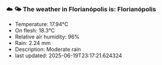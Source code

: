 ### ☁️ 🌤️  The weather in Florianópolis is: Florianópolis

- Temperature: 17.94°C
- On flesh: 18.3°C
- Relative air humidity: 96%
- Rain: 2.24 mm
- Description: Moderate rain
- last updated: 2025-06-19T23:17:21.624324
